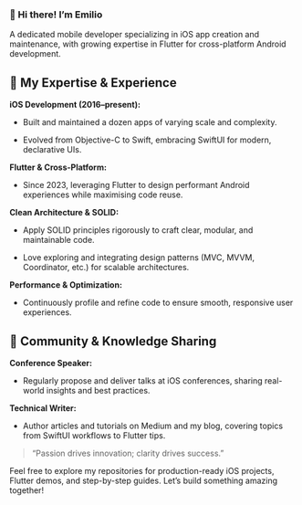 ### 👋 Hi there! I’m Emilio

A dedicated mobile developer specializing in iOS app creation and maintenance, with growing expertise in Flutter for cross-platform Android development.

## 🚀 My Expertise & Experience
**iOS Development (2016–present):**

* Built and maintained a dozen apps of varying scale and complexity.

* Evolved from Objective-C to Swift, embracing SwiftUI for modern, declarative UIs.

**Flutter & Cross-Platform:**

* Since 2023, leveraging Flutter to design performant Android experiences while maximising code reuse.

**Clean Architecture & SOLID:**

* Apply SOLID principles rigorously to craft clear, modular, and maintainable code.

* Love exploring and integrating design patterns (MVC, MVVM, Coordinator, etc.) for scalable architectures.

**Performance & Optimization:** 

* Continuously profile and refine code to ensure smooth, responsive user experiences.

## 🌱 Community & Knowledge Sharing
**Conference Speaker:**

* Regularly propose and deliver talks at iOS conferences, sharing real-world insights and best practices.

**Technical Writer:**

* Author articles and tutorials on Medium and my blog, covering topics from SwiftUI workflows to Flutter tips.

> “Passion drives innovation; clarity drives success.”

Feel free to explore my repositories for production-ready iOS projects, Flutter demos, and step-by-step guides. Let’s build something amazing together!
